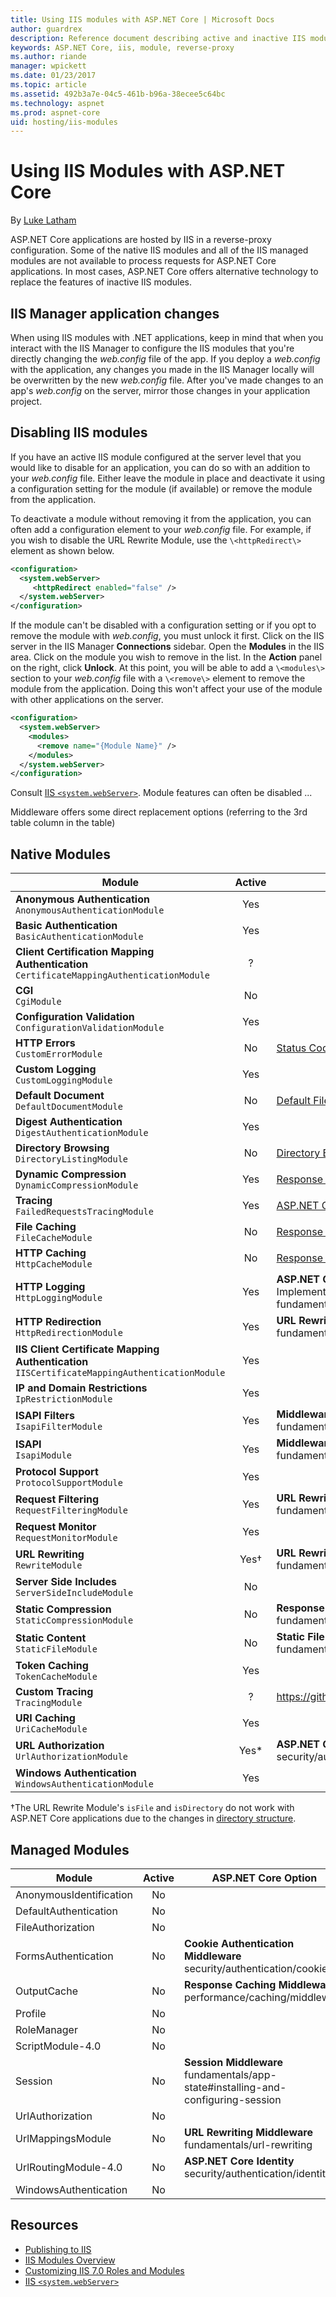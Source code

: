 ```yaml
---
title: Using IIS modules with ASP.NET Core | Microsoft Docs
author: guardrex
description: Reference document describing active and inactive IIS modules with ASP.NET Core replacement options.
keywords: ASP.NET Core, iis, module, reverse-proxy
ms.author: riande
manager: wpickett
ms.date: 01/23/2017
ms.topic: article
ms.assetid: 492b3a7e-04c5-461b-b96a-38ecee5c64bc
ms.technology: aspnet
ms.prod: aspnet-core
uid: hosting/iis-modules
---
```

# Using IIS Modules with ASP.NET Core

By [Luke Latham](https://github.com/GuardRex)

ASP.NET Core applications are hosted by IIS in a reverse-proxy configuration. Some of the native IIS modules and all of the IIS managed modules are not available to process requests for ASP.NET Core applications. In most cases, ASP.NET Core offers alternative technology to replace the features of inactive IIS modules.

## IIS Manager application changes
When using IIS modules with .NET applications, keep in mind that when you interact with the IIS Manager to configure the IIS modules that you're directly changing the *web.config* file of the app. If you deploy a *web.config* with the application, any changes you made in the IIS Manager locally will be overwritten by the new *web.config* file. After you've made changes to an app's *web.config* on the server, mirror those changes in your application project.

## Disabling IIS modules
If you have an active IIS module configured at the server level that you would like to disable for an application, you can do so with an addition to your *web.config* file. Either leave the module in place and deactivate it using a configuration setting for the module (if available) or remove the module from the application.

To deactivate a module without removing it from the application, you can often add a configuration element to your *web.config* file. For example, if you wish to disable the URL Rewrite Module, use the `\<httpRedirect\>` element as shown below.
```xml
<configuration>
  <system.webServer>
     <httpRedirect enabled="false" />
  </system.webServer>
</configuration>
```

If the module can't be disabled with a configuration setting or if you opt to remove the module with *web.config*, you must unlock it first. Click on the IIS server in the IIS Manager **Connections** sidebar. Open the **Modules** in the IIS area. Click on the module you wish to remove in the list. In the **Action** panel on the right, click **Unlock**. At this point, you will be able to add a `\<modules\>` section to your *web.config* file with a `\<remove\>` element to remove the module from the application. Doing this won't affect your use of the module with other applications on the server.
```xml
<configuration> 
  <system.webServer> 
    <modules> 
      <remove name="{Module Name}" /> 
    </modules> 
  </system.webServer> 
</configuration>
```

Consult [IIS `<system.webServer>`](https://www.iis.net/configreference/system.webserver). Module features can often be disabled ...


Middleware offers some direct replacement options (referring to the 3rd table column in the table)

## Native Modules
Module | Active | ASP.NET Core Option
--- | :---: | ---
**Anonymous Authentication**<br>`AnonymousAuthenticationModule` | Yes | 
**Basic Authentication**<br>`BasicAuthenticationModule` | Yes | 
**Client Certification Mapping Authentication**<br>`CertificateMappingAuthenticationModule` | ? | 
**CGI**<br>`CgiModule` | No | 
**Configuration Validation**<br>`ConfigurationValidationModule` | Yes | 
**HTTP Errors**<br>`CustomErrorModule` | No | [Status Code Pages Middleware](xref:fundamentals/error-handling#configuring-status-code-pages)
**Custom Logging**<br>`CustomLoggingModule` | Yes | 
**Default Document**<br>`DefaultDocumentModule` | No | [Default Files Middleware](xref:fundamentals/static-files#serving-a-default-document)
**Digest Authentication**<br>`DigestAuthenticationModule` | Yes | 
**Directory Browsing**<br>`DirectoryListingModule` | No | [Directory Browsing Middleware](xref:fundamentals/static-files#enabling-directory-browsing)
**Dynamic Compression**<br>`DynamicCompressionModule` | Yes | [Response Compression Middleware](xref:fundamentals/response-compression)
**Tracing**<br>`FailedRequestsTracingModule` | Yes | [ASP.NET Core Logging](xref:fundamentals/logging#the-tracesource-provider)
**File Caching**<br>`FileCacheModule` | No | [Response Caching Middleware](xref:performance/caching/middleware)
**HTTP Caching**<br>`HttpCacheModule` | No | [Response Caching Middleware](performance/caching/middleware)
**HTTP Logging**<br>`HttpLoggingModule` | Yes | **ASP.NET Core Logging**<br>Implementations: [elmah.io](https://github.com/elmahio/Elmah.Io.Extensions.Logging), [Loggr](https://github.com/imobile3/Loggr.Extensions.Logging), [NLog](https://github.com/NLog/NLog.Extensions.Logging), [Serilog](https://github.com/serilog/serilog-framework-logging)<br>fundamentals/logging
**HTTP Redirection**<br>`HttpRedirectionModule` | Yes | **URL Rewriting Middleware**<br>fundamentals/url-rewriting
**IIS Client Certificate Mapping Authentication**<br>`IISCertificateMappingAuthenticationModule` | Yes | 
**IP and Domain Restrictions**<br>`IpRestrictionModule` | Yes | 
**ISAPI Filters**<br>`IsapiFilterModule` | Yes | **Middleware**<br>fundamentals/middleware
**ISAPI**<br>`IsapiModule` | Yes | **Middleware**<br>fundamentals/middleware
**Protocol Support**<br>`ProtocolSupportModule` | Yes | 
**Request Filtering**<br>`RequestFilteringModule` | Yes | **URL Rewriting Middleware** `IRule`<br>fundamentals/url-rewriting#irule-based-rule
**Request Monitor**<br>`RequestMonitorModule` | Yes | 
**URL Rewriting**<br>`RewriteModule` | Yes† | **URL Rewriting Middleware**<br>fundamentals/url-rewriting
**Server Side Includes**<br>`ServerSideIncludeModule` | No | 
**Static Compression**<br>`StaticCompressionModule` | No | **Response Compression Middleware**<br>fundamentals/response-compression
**Static Content**<br>`StaticFileModule` | No | **Static File Middleware**<br>fundamentals/static-files
**Token Caching**<br>`TokenCacheModule` | Yes | 
**Custom Tracing**<br>`TracingModule` | ? | https://github.com/aspnet/IISIntegration/issues/314
**URI Caching**<br>`UriCacheModule` | Yes | 
**URL Authorization**<br>`UrlAuthorizationModule` | Yes* | **ASP.NET Core Identity**<br>security/authentication/identity
**Windows Authentication**<br>`WindowsAuthenticationModule` | Yes | 

†The URL Rewrite Module's `isFile` and `isDirectory` do not work with ASP.NET Core applications due to the changes in [directory structure](xref:hosting/directory-structure).

## Managed Modules
Module | Active | ASP.NET Core Option
--- | :---: | ---
AnonymousIdentification | No | 
DefaultAuthentication | No | 
FileAuthorization | No | 
FormsAuthentication | No | **Cookie Authentication Middleware**<br>security/authentication/cookie
OutputCache | No | **Response Caching Middleware**<br>performance/caching/middleware
Profile | No | 
RoleManager | No | 
ScriptModule-4.0 | No | 
Session | No | **Session Middleware**<br>fundamentals/app-state#installing-and-configuring-session
UrlAuthorization | No | 
UrlMappingsModule | No | **URL Rewriting Middleware**<br>fundamentals/url-rewriting
UrlRoutingModule-4.0 | No | **ASP.NET Core  Identity**<br>security/authentication/identity
WindowsAuthentication | No | 

## Resources
* [Publishing to IIS](xref:publishing/iis)
* [IIS Modules Overview](https://www.iis.net/learn/get-started/introduction-to-iis/iis-modules-overview)
* [Customizing IIS 7.0 Roles and Modules](https://technet.microsoft.com/library/cc627313.aspx)
* [IIS `<system.webServer>`](https://www.iis.net/configreference/system.webserver)
